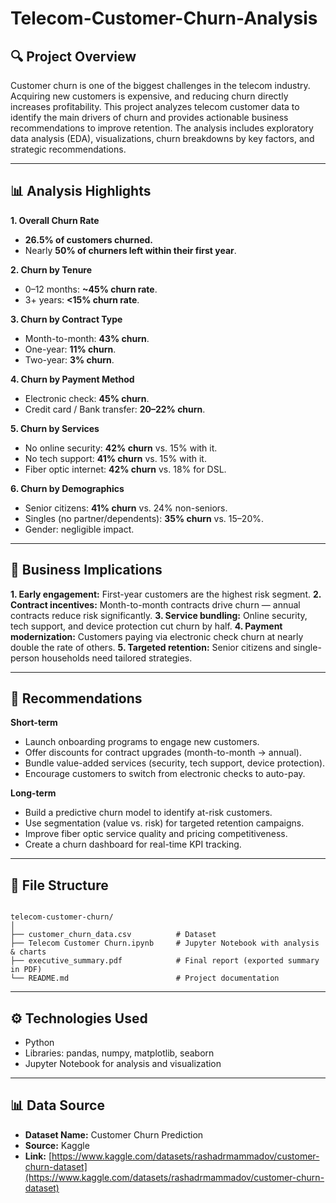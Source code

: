 # Telecom-Customer-Churn-Analysis

## 🔍 Project Overview

Customer churn is one of the biggest challenges in the telecom industry. Acquiring new customers is expensive, and reducing churn directly increases profitability.
This project analyzes telecom customer data to identify the main drivers of churn and provides actionable business recommendations to improve retention. The analysis includes exploratory data analysis (EDA), visualizations, churn breakdowns by key factors, and strategic recommendations.

---

## 📊 Analysis Highlights

**1. Overall Churn Rate**

* **26.5% of customers churned.**
* Nearly **50% of churners left within their first year**.

**2. Churn by Tenure**

* 0–12 months: **~45% churn rate**.
* 3+ years: **<15% churn rate**.

**3. Churn by Contract Type**

* Month-to-month: **43% churn**.
* One-year: **11% churn**.
* Two-year: **3% churn**.

**4. Churn by Payment Method**

* Electronic check: **45% churn**.
* Credit card / Bank transfer: **20–22% churn**.

**5. Churn by Services**

* No online security: **42% churn** vs. 15% with it.
* No tech support: **41% churn** vs. 15% with it.
* Fiber optic internet: **42% churn** vs. 18% for DSL.

**6. Churn by Demographics**

* Senior citizens: **41% churn** vs. 24% non-seniors.
* Singles (no partner/dependents): **35% churn** vs. 15–20%.
* Gender: negligible impact.

---

## 📌 Business Implications

**1. Early engagement:** First-year customers are the highest risk segment.
**2. Contract incentives:** Month-to-month contracts drive churn — annual contracts reduce risk significantly.
**3. Service bundling:** Online security, tech support, and device protection cut churn by half.
**4. Payment modernization:** Customers paying via electronic check churn at nearly double the rate of others.
**5. Targeted retention:** Senior citizens and single-person households need tailored strategies.

---

## 🚀 Recommendations

**Short-term**

* Launch onboarding programs to engage new customers.
* Offer discounts for contract upgrades (month-to-month → annual).
* Bundle value-added services (security, tech support, device protection).
* Encourage customers to switch from electronic checks to auto-pay.

**Long-term**

* Build a predictive churn model to identify at-risk customers.
* Use segmentation (value vs. risk) for targeted retention campaigns.
* Improve fiber optic service quality and pricing competitiveness.
* Create a churn dashboard for real-time KPI tracking.

---

## 📂 File Structure

```

telecom-customer-churn/
│
├── customer_churn_data.csv          # Dataset
├── Telecom Customer Churn.ipynb     # Jupyter Notebook with analysis & charts
├── executive_summary.pdf            # Final report (exported summary in PDF)
└── README.md                        # Project documentation

```

---

## ⚙️ Technologies Used

* Python
* Libraries: pandas, numpy, matplotlib, seaborn
* Jupyter Notebook for analysis and visualization

---

## 📊 Data Source

* **Dataset Name:** Customer Churn Prediction
* **Source:** Kaggle
* **Link:** [https://www.kaggle.com/datasets/rashadrmammadov/customer-churn-dataset](https://www.kaggle.com/datasets/rashadrmammadov/customer-churn-dataset)





